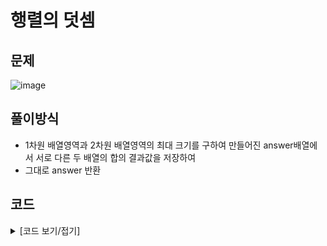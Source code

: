# 행렬의 덧셈

## 문제

![image](https://github.com/Employment-Study/Algorithm_Study/assets/44068819/023b7b1b-8bd2-4582-9a65-3e983024b35d)

## 풀이방식

- 1차원 배열영역과 2차원 배열영역의 최대 크기를 구하여 만들어진 answer배열에서 서로 다른 두 배열의 합의 결과값을 저장하여
- 그대로 answer 반환

## 코드

<details>
<summary>
[코드 보기/접기]
</summary>

```java
// 행렬의 덧셈
class Solution {
    public int[][] solution(int[][] arr1, int[][] arr2) {
    	int max = 0;
    	int max2 = 0;

    	if(arr1.length < arr2.length) {
    		max2 = arr2.length;
    	}else {
    		max2 = arr1.length;
    	}

    	for(int[] a :arr1 ) {
    		if(a.length > max) {
    			max = a.length;
    		}
    	}

    	for(int[] b : arr2) {
    		if(b.length > max) {
    			max = b.length;
    		}
    	}

        int[][] answer = new int[max2][max];

        for(int i=0;i<max2;i++) {
        	for(int j=0;j<max;j++) {
        		answer[i][j] = arr1[i][j] + arr2[i][j];
        	}
        }

        return answer;
    }
}

```

</details>
